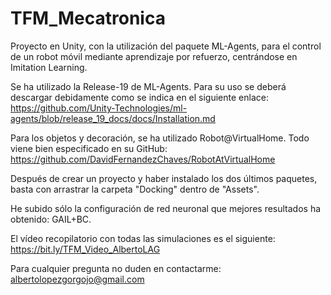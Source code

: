 # TFM_Mecatronica
Proyecto en Unity, con la utilización del paquete ML-Agents, para el control de un robot móvil mediante aprendizaje por refuerzo, centrándose en Imitation Learning.

Se ha utilizado la Release-19 de ML-Agents. Para su uso se deberá descargar debidamente como se indica en el siguiente enlace:
https://github.com/Unity-Technologies/ml-agents/blob/release_19_docs/docs/Installation.md

Para los objetos y decoración, se ha utilizado Robot@VirtualHome. Todo viene bien especificado en su GitHub:
https://github.com/DavidFernandezChaves/RobotAtVirtualHome

Después de crear un proyecto y haber instalado los dos últimos paquetes, basta con arrastrar la carpeta "Docking" dentro de "Assets".

He subido sólo la configuración de red neuronal que mejores resultados ha obtenido: GAIL+BC.

El vídeo recopilatorio con todas las simulaciones es el siguiente:
https://bit.ly/TFM_Video_AlbertoLAG

Para cualquier pregunta no duden en contactarme: albertolopezgorgojo@gmail.com

